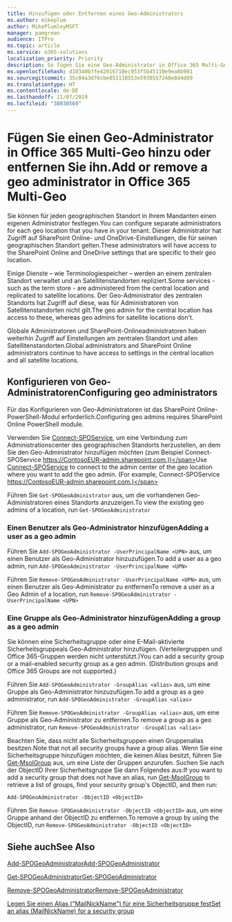 ```yaml
---
title: Hinzufügen oder Entfernen eines Geo-Administrators
ms.author: mikeplum
author: MikePlumleyMSFT
manager: pamgreen
audience: ITPro
ms.topic: article
ms.service: o365-solutions
localization_priority: Priority
description: So fügen Sie eine Geo-Administrator in Office 365 Multi-Geo hinzu oder entfernen ihn.
ms.openlocfilehash: d10340b7fe42016710ec953f5b45110e9ea8b901
ms.sourcegitcommit: 35c04a3d76cbe851110553e5930557248e8d4d89
ms.translationtype: HT
ms.contentlocale: de-DE
ms.lasthandoff: 11/07/2019
ms.locfileid: "38030569"
---
```

# <a name="add-or-remove-a-geo-administrator-in-office-365-multi-geo"></a><span data-ttu-id="22321-103">Fügen Sie einen Geo-Administrator in Office 365 Multi-Geo hinzu oder entfernen Sie ihn.</span><span class="sxs-lookup"><span data-stu-id="22321-103">Add or remove a geo administrator in Office 365 Multi-Geo</span></span>

<span data-ttu-id="22321-104">Sie können für jeden geographischen Standort in Ihrem Mandanten einen eigenen Administrator festlegen.</span><span class="sxs-lookup"><span data-stu-id="22321-104">You can configure separate administrators for each geo location that you have in your tenant.</span></span> <span data-ttu-id="22321-105">Dieser Administrator hat Zugriff auf SharePoint Online- und OneDrive-Einstellungen, die für seinen geographischen Standort gelten.</span><span class="sxs-lookup"><span data-stu-id="22321-105">These administrators will have access to the SharePoint Online and OneDrive settings that are specific to their geo location.</span></span>

<span data-ttu-id="22321-106">Einige Dienste – wie Terminologiespeicher – werden an einem zentralen Standort verwaltet und an Satellitenstandorten repliziert.</span><span class="sxs-lookup"><span data-stu-id="22321-106">Some services - such as the term store - are administered from the central location and replicated to satellite locations.</span></span> <span data-ttu-id="22321-107">Der Geo-Administrator des zentralen Standorts hat Zugriff auf diese, was für Administratoren von Satellitenstandorten nicht gilt.</span><span class="sxs-lookup"><span data-stu-id="22321-107">The geo admin for the central location has access to these, whereas geo admins for satellite locations don't.</span></span>

<span data-ttu-id="22321-108">Globale Administratoren und SharePoint-Onlineadministratoren haben weiterhin Zugriff auf Einstellungen am zentralen Standort und allen Satellitenstandorten.</span><span class="sxs-lookup"><span data-stu-id="22321-108">Global administrators and SharePoint Online administrators continue to have access to settings in the central location and all satellite locations.</span></span>

## <a name="configuring-geo-administrators"></a><span data-ttu-id="22321-109">Konfigurieren von Geo-Administratoren</span><span class="sxs-lookup"><span data-stu-id="22321-109">Configuring geo administrators</span></span>

<span data-ttu-id="22321-110">Für das Konfigurieren von Geo-Administratoren ist das SharePoint Online-PowerShell-Modul erforderlich.</span><span class="sxs-lookup"><span data-stu-id="22321-110">Configuring geo admins requires SharePoint Online PowerShell module.</span></span>

<span data-ttu-id="22321-111">Verwenden Sie [Connect-SPOService](https://docs.microsoft.com/powershell/module/sharepoint-online/Connect-SPOService), um eine Verbindung zum Administrationscenter des geographischen Standorts herzustellen, an dem Sie den Geo-Administrator hinzufügen möchten (zum Beispiel Connect-SPOService https://ContosoEUR-admin.sharepoint.com.))</span><span class="sxs-lookup"><span data-stu-id="22321-111">Use [Connect-SPOService](https://docs.microsoft.com/powershell/module/sharepoint-online/Connect-SPOService) to connect to the admin center of the geo location where you want to add the geo admin. (For example, Connect-SPOService  https://ContosoEUR-admin.sharepoint.com.)</span></span>

<span data-ttu-id="22321-112">Führen Sie `Get-SPOGeoAdministrator` aus, um die vorhandenen Geo-Administratoren eines Standorts anzuzeigen.</span><span class="sxs-lookup"><span data-stu-id="22321-112">To view the existing geo admins of a location, run `Get-SPOGeoAdministrator`</span></span>

### <a name="adding-a-user-as-a-geo-admin"></a><span data-ttu-id="22321-113">Einen Benutzer als Geo-Administrator hinzufügen</span><span class="sxs-lookup"><span data-stu-id="22321-113">Adding a user as a geo admin</span></span>

<span data-ttu-id="22321-114">Führen Sie `Add-SPOGeoAdministrator -UserPrincipalName <UPN>` aus, um einen Benutzer als Geo-Administrator hinzuzufügen.</span><span class="sxs-lookup"><span data-stu-id="22321-114">To add a user as a geo admin, run `Add-SPOGeoAdministrator -UserPrincipalName <UPN>`</span></span>

<span data-ttu-id="22321-115">Führen Sie `Remove-SPOGeoAdministrator -UserPrincipalName <UPN>` aus, um einen Benutzer als Geo-Administrator zu entfernen</span><span class="sxs-lookup"><span data-stu-id="22321-115">To remove a user as a Geo Admin of a location, run  `Remove-SPOGeoAdministrator -UserPrincipalName <UPN>`</span></span>

### <a name="adding-a-group-as-a-geo-admin"></a><span data-ttu-id="22321-116">Eine Gruppe als Geo-Administrator hinzufügen</span><span class="sxs-lookup"><span data-stu-id="22321-116">Adding a group as a geo admin</span></span>

<span data-ttu-id="22321-117">Sie können eine Sicherheitsgruppe oder eine E-Mail-aktivierte Sicherheitsgruppeals Geo-Administrator hinzufügen. (Verteilergruppen und Office 365-Gruppen werden nicht unterstützt.)</span><span class="sxs-lookup"><span data-stu-id="22321-117">You can add a security group or a mail-enabled security group as a geo admin. (Distribution groups and Office 365 Groups are not supported.)</span></span>

<span data-ttu-id="22321-118">Führen Sie `Add-SPOGeoAdministrator -GroupAlias <alias>` aus, um eine Gruppe als Geo-Administrator hinzuzufügen.</span><span class="sxs-lookup"><span data-stu-id="22321-118">To add a group as a geo administrator, run `Add-SPOGeoAdministrator -GroupAlias <alias>`</span></span>

<span data-ttu-id="22321-119">Führen Sie `Remove-SPOGeoAdministrator -GroupAlias <alias>` aus, um eine Gruppe als Geo-Administrator zu entfernen.</span><span class="sxs-lookup"><span data-stu-id="22321-119">To remove a group as a geo administrator, run `Remove-SPOGeoAdministrator -GroupAlias <alias>`</span></span>

<span data-ttu-id="22321-120">Beachten Sie, dass nicht alle Sicherheitsgruppen einen Gruppenalias besitzen.</span><span class="sxs-lookup"><span data-stu-id="22321-120">Note that not all security groups have a group alias.</span></span> <span data-ttu-id="22321-121">Wenn Sie eine Sicherheitsgruppe hinzufügen möchten, die keinen Alias besitzt, führen Sie [Get-MsolGroup](https://docs.microsoft.com/powershell/module/msonline/get-msolgroup) aus, um eine Liste der Gruppen anzurufen. Suchen Sie nach der ObjectID Ihrer Sicherheitsgruppe Sie dann Folgendes aus:</span><span class="sxs-lookup"><span data-stu-id="22321-121">If you want to add a security group that does not have an alias, run [Get-MsolGroup](https://docs.microsoft.com/powershell/module/msonline/get-msolgroup) to retrieve a list of groups, find your security group's ObjectID, and then run:</span></span>

`Add-SPOGeoAdministrator -ObjectID <ObjectID>`

<span data-ttu-id="22321-122">Führen Sie `Remove-SPOGeoAdministrator -ObjectID <ObjectID>` aus, um eine Gruppe anhand der ObjectID zu entfernen.</span><span class="sxs-lookup"><span data-stu-id="22321-122">To remove a group by using the ObjectID, run `Remove-SPOGeoAdministrator -ObjectID <ObjectID>`</span></span>

## <a name="see-also"></a><span data-ttu-id="22321-123">Siehe auch</span><span class="sxs-lookup"><span data-stu-id="22321-123">See Also</span></span>

[<span data-ttu-id="22321-124">Add-SPOGeoAdministrator</span><span class="sxs-lookup"><span data-stu-id="22321-124">Add-SPOGeoAdministrator</span></span>](https://docs.microsoft.com/powershell/module/sharepoint-online/add-spogeoadministrator)

[<span data-ttu-id="22321-125">Get-SPOGeoAdministrator</span><span class="sxs-lookup"><span data-stu-id="22321-125">Get-SPOGeoAdministrator</span></span>](https://docs.microsoft.com/powershell/module/sharepoint-online/get-spogeoadministrator)

[<span data-ttu-id="22321-126">Remove-SPOGeoAdministrator</span><span class="sxs-lookup"><span data-stu-id="22321-126">Remove-SPOGeoAdministrator</span></span>](https://docs.microsoft.com/powershell/module/sharepoint-online/remove-spogeoadministrator)

[<span data-ttu-id="22321-127">Legen Sie einen Alias ("MailNickName") für eine Sicherheitsgruppe fest</span><span class="sxs-lookup"><span data-stu-id="22321-127">Set an alias (MailNickName) for a security group</span></span>](https://docs.microsoft.com/powershell/module/azuread/set-azureadgroup)